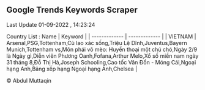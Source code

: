 

## Google Trends Keywords Scraper 
 
Last Update 01-09-2022 , 14:23:24

Country List :
 Name  | Keyword |
| ------------- | ------------- |
| VIETNAM | Arsenal,PSG,Tottenham,Cù lao xác sống,Triệu Lệ Dĩnh,Juventus,Bayern Munich,Tottenham vs,Môn phái võ mèo: Huyền thoại một chú chó,Ngày 2/9 là Ngày gì,Diễn viên Phương Oanh,Fofana,Arthur Melo,Xổ số miền nam ngày 31 tháng 8,Đỗ Thị Hà,Joseph Schooling,Cao tốc Vân Đồn - Móng Cái,Ngoại hạng Anh,Bảng xếp hạng Ngoại hạng Anh,Chelsea |



© Abdul Muttaqin 
